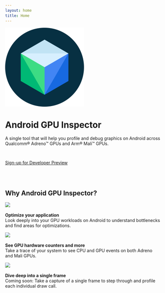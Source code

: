 ```yaml
---
layout: home
title: Home
---
```


<div class="row">
  <div class="col2-r">
    <img class="framed" src="https://raw.githubusercontent.com/google/agi/master/tools/logo/logo.svg?sanitize=true" width="256" height="256"/>
  </div>

  <div class="col2-l">
    <h1>Android GPU Inspector</h1>
    <p>A single tool that will help you profile and debug graphics on Android across Qualcomm® Adreno™ GPUs and Arm® Mali™ GPUs.</p>
    <br/>
    <p><a class="home-signup" href="https://d.android.com/games/preview">Sign-up for Developer Preview</a></p>
  </div>
</div>

<br/>
<br/>

<h2>Why Android GPU Inspector?</h2>

<div class="row">
  <div class="col3-l">
    <a href="{{site.baseurl}}/images/optimization.png">
      <img src="{{site.baseurl}}/images/optimization.png" width="256">
    </a>
    <p class="larger">
      <b>Optimize your application</b><br/>
      Look deeply into your GPU workloads on Android to understand bottlenecks and find areas for optimizations.
    </p>
  </div>
  <div class="col3-m">
    <a href="{{site.baseurl}}/images/gpu_activity.png">
      <img src="{{site.baseurl}}/images/gpu_activity.png" width="256">
    </a>
    <p class="larger">
      <b>See GPU hardware counters and more</b><br/>
      Take a trace of your system to see CPU and GPU events on both Adreno and Mali GPUs.
    </p>
  </div>
  <div class="col3-r">
    <a href="{{site.baseurl}}/images/hero.gif">
      <img src="{{site.baseurl}}/images/hero.gif" width="256">
    </a>    <p class="larger">
      <b>Dive deep into a single frame</b><br/>
      Coming soon: Take a capture of a single frame to step through and profile each individual draw call. 
    </p>
  </div>
</div>
